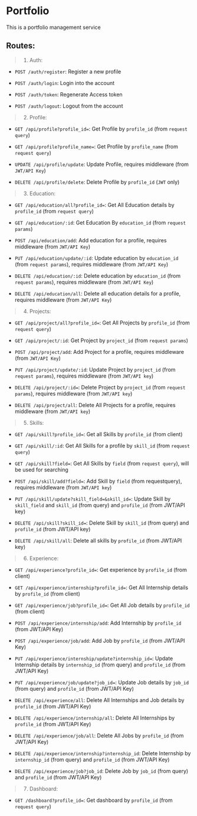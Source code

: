 # Portfolio

This is a portfolio management service

## Routes:

> 1. Auth:

- `POST /auth/register`: Register a new profile

- `POST /auth/login`: Login into the account

- `POST /auth/token`: Regenerate Access token

- `POST /auth/logout`: Logout from the account


> 2. Profile:

-  `GET /api/profile?profile_id=`: Get Profile by `profile_id` (from `request query`)

-  `GET /api/profile?profile_name=`: Get Profile by `profile_name` (from `request query`)

-  `UPDATE /api/profile/update`: Update Profile, requires middleware (from `JWT/API Key`)

-  `DELETE /api/profile/delete`: Delete Profile by `profile_id` (`JWT` only)


> 3. Education:

-  `GET /api/education/all?profile_id=`: Get All Education details by `profile_id` (from `request query`)

-  `GET /api/education/:id`: Get Education By `education_id` (from `request params`)

-  `POST /api/education/add`: Add education for a profile, requires middleware (from `JWT/API Key`)

-  `PUT /api/education/update/:id`: Update education by `education_id` (from `request params`), requires middleware (from `JWT/API Key`)

-  `DELETE /api/education/:id`:  Delete education by `education_id` (from `request params`), requires middleware (from `JWT/API Key`)

-  `DELETE /api/education/all`: Delete all education details for a profile, requires middleware (from `JWT/API Key`)


> 4. Projects:

-  `GET /api/project/all?profile_id=`: Get All Projects by `profile_id` (from `request query`)

-  `GET /api/project/:id`: Get Project by `project_id` (from `request params`)

-  `POST /api/project/add`: Add Project for a profile, requires middleware (from `JWT/API Key`)

-  `PUT /api/project/update/:id`: Update Project by `project_id` (from `request params`), requires middleware (from `JWT/API key`)

-  `DELETE /api/project/:id=`: Delete Project by `project_id` (from `request params`), requires middleware (from `JWT/API key`)

-  `DELETE /api/project/all`: Delete All Projects for a profile, requires middleware (from `JWT/API key`)


> 5. Skills:

-  `GET /api/skill?profile_id=`: Get all Skills by `profile_id` (from client)

-  `GET /api/skill/:id`: Get All Skills for a profile by `skill_id` (from `request query`)

-  `GET /api/skill?field=`: Get All Skills by `field` (from `request query`), will be used for searching

-  `POST /api/skill/add?field=`: Add Skill by `field` (from requestquery), requires middleware (from `JWT/API key`)

-  `PUT /api/skill/update?skill_field=&skill_id=`: Update Skill by `skill_field` and `skill_id` (from query) and `profile_id` (from JWT/API key)

-  `DELETE /api/skill?skill_id=`: Delete Skill by `skill_id` (from query) and `profile_id` (from JWT/API key)

-  `DELETE /api/skill/all`: Delete all skills by `profile_id` (from JWT/API key)


> 6. Experience:

-  `GET /api/experience?profile_id=`: Get experience by `profile_id` (from client)

-  `GET /api/experience/internship?profile_id=`: Get All Internship details by `profile_id` (from client)

-  `GET /api/experience/job?profile_id=`: Get All Job details by `profile_id` (from client)

-  `POST /api/experience/internship/add`: Add Internship by `profile_id` (from JWT/API Key)

-  `POST /api/experience/job/add`: Add Job by `profile_id` (from JWT/API Key)

-  `PUT /api/experience/internship/update?internship_id=`: Update Internship details by `internship_id` (from query) and `profile_id` (from JWT/API Key)

-  `PUT /api/experience/job/update?job_id=`: Update Job details by `job_id` (from query) and `profile_id` (from JWT/API Key)

-  `DELETE /api/experience/all`: Delete All Internships and Job details by `profile_id` (from JWT/API Key)

-  `DELETE /api/experience/internship/all`: Delete All Internships by `profile_id` (from JWT/API Key)

-  `DELETE /api/experience/job/all`: Delete All Jobs by `profile_id` (from JWT/API Key)

-  `DELETE /api/experience/internship?internship_id`: Delete Internship by `internship_id` (from query) and `profile_id` (from JWT/API Key)

-  `DELETE /api/experience/job?job_id`: Delete Job by `job_id` (from query) and `profile_id` (from JWT/API Key)


> 7. Dashboard:

- `GET /dashboard?profile_id=`: Get dashboard by `profile_id` (from `request query`)